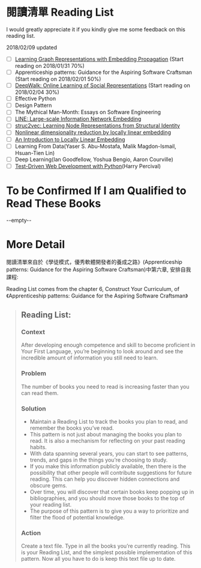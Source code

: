 # 閱讀清單 Reading List
I would greatly appreciate it if you kindly give me some feedback on this reading list.

2018/02/09 updated
- [ ] [Learning Graph Representations with Embedding Propagation](https://arxiv.org/abs/1710.03059) (Start reading on 2018/01/31 70%)
- [ ] Apprenticeship patterns: Guidance for the Aspiring Software Craftsman (Start reading on 2018/02/01 50%)
- [ ] [DeepWalk: Online Learning of Social Representations](https://arxiv.org/abs/1403.6652) (Start reading on 2018/02/04 30%)
- [ ] Effective Python
- [ ] Design Pattern
- [ ] The Mythical Man-Month: Essays on Software Engineering
- [ ] [LINE: Large-scale Information Network Embedding](https://arxiv.org/abs/1503.03578)
- [ ] [struc2vec: Learning Node Representations from Structural Identity](https://arxiv.org/abs/1704.03165)
- [ ] [Nonlinear dimensionality reduction by locally linear embedding](http://www.robots.ox.ac.uk/~az/lectures/ml/lle.pdf)
- [ ] [An Introduction to Locally Linear Embedding](https://cs.nyu.edu/~roweis/lle/papers/lleintro.pdf)
- [ ] Learning From Data(Yaser S. Abu-Mostafa, Malik Magdon-Ismail, Hsuan-Tien Lin)
- [ ] Deep Learning(Ian Goodfellow, Yoshua Bengio, Aaron Courville)
- [ ] [Test-Driven Web Development with Python](http://www.obeythetestinggoat.com/book/praise.harry.html)(Harry Percival)

# To be Confirmed If I am Qualified to Read These Books
--empty--

# More Detail
閱讀清單來自於《學徒模式，優秀軟體開發者的養成之路》(Apprenticeship patterns: Guidance for the Aspiring Software Craftsman)中第六章, 安排自我課程:

Reading List comes from the chapter 6, Construct Your Curriculum, of 《Apprenticeship patterns: Guidance for the Aspiring Software Craftsman》

> ## Reading List:
> ### Context
> After developing enough competence and skill to become proficient in Your First Language, you’re beginning to look around and see the incredible amount of information you still need to learn.
> ### Problem
> The number of books you need to read is increasing faster than you can read them.
> ### Solution
> - Maintain a Reading List to track the books you plan to read, and remember the books you’ve read.
> - This pattern is not just about managing the books you plan to read. It is also a mechanism for reflecting on your past reading habits.
> - With data spanning several years, you can start to see patterns, trends, and gaps in the things you’re choosing to study.
> - If you make this information publicly available, then there is the possibility that other people will contribute suggestions for future reading. This can help you discover hidden connections and obscure gems.
> - Over time, you will discover that certain books keep popping up in bibliographies, and you should move those books to the top of your reading list.
> - The purpose of this pattern is to give you a way to prioritize and filter the flood of potential knowledge.
> ### Action
> Create a text file. Type in all the books you’re currently reading. This is your Reading List, and the simplest possible implementation of this pattern. Now all you have to do is keep this text file up to date.
